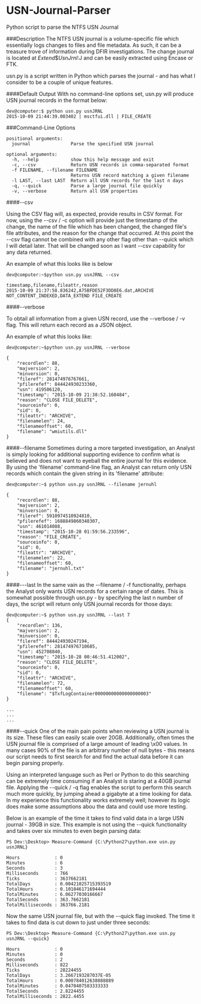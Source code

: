 # USN-Journal-Parser
Python script to parse the NTFS USN Journal

###Description
The NTFS USN journal is a volume-specific file which essentially logs changes to files and file metadata. As such, it can be a treasure trove of information during DFIR investigations. The change journal is located at $Extend\$UsnJrnl:$J and can be easily extracted using Encase or FTK.

usn.py is a script written in Python which parses the journal - and has what I consider to be a couple of unique features.

####Default Output
With no command-line options set, usn.py will produce USN journal records in the format below:

```
dev@computer:$ python usn.py usnJRNL
2015-10-09 21:44:39.003402 | msctfui.dll | FILE_CREATE
```

###Command-Line Options

```
positional arguments:
  journal               Parse the specified USN journal

optional arguments:
  -h, --help            show this help message and exit
  -c, --csv             Return USN records in comma-separated format
  -f FILENAME, --filename FILENAME
                        Returns USN record matching a given filename
  -l LAST, --last LAST  Return all USN records for the last n days
  -q, --quick           Parse a large journal file quickly
  -v, --verbose         Return all USN properties
```

####--csv

Using the CSV flag will, as expected, provide results in CSV format. For now, using the --csv / -c option will provide just the timestamp of the change, the name of the file which has been changed, the changed file's file attributes, and the reason for the change that occurred. At this point the --csv flag cannot be combined with any other flag other than --quick which I will detail later. That will be changed soon as I want --csv capability for any data returned.

An example of what this looks like is below

```
dev@computer:~$python usn.py usnJRNL --csv

timestamp,filename,fileattr,reason
2015-10-09 21:37:58.836242,A75BFDE52F3DD8E6.dat,ARCHIVE NOT_CONTENT_INDEXED,DATA_EXTEND FILE_CREATE
```

####--verbose

To obtail all information from a given USN record, use the --verbose / -v flag. This will return each record as a JSON object.

An example of what this looks like:

```
dev@computer:~$python usn.py usnJRNL --verbose

{
    "recordlen": 88, 
    "majversion": 2, 
    "minversion": 0, 
    "fileref": 281474976767661, 
    "pfilerefef": 844424930233360, 
    "usn": 419506120, 
    "timestamp": "2015-10-09 21:38:52.160484", 
    "reason": "CLOSE FILE_DELETE", 
    "sourceinfo": 0, 
    "sid": 0, 
    "fileattr": "ARCHIVE", 
    "filenamelen": 24, 
    "filenameoffset": 60, 
    "filename": "wmiutils.dll"
}
```

####--filename
Sometimes during a more targeted investigation, an Analyst is simply looking for additional supporting evidence to confirm what is believed and does not want to eyeball the entire journal for this evidence. By using the 'filename' command-line flag, an Analyst can return only USN records which contain the given string in its 'filename' attribute:

```
dev@computer:~$ python usn.py usnJRNL --filename jernuhl

{
    "recordlen": 88, 
    "majversion": 2, 
    "minversion": 0, 
    "fileref": 5910974510924810, 
    "pfilerefef": 1688849860348307, 
    "usn": 461014088, 
    "timestamp": "2015-10-28 01:59:56.233596", 
    "reason": "FILE_CREATE", 
    "sourceinfo": 0, 
    "sid": 0, 
    "fileattr": "ARCHIVE", 
    "filenamelen": 22, 
    "filenameoffset": 60, 
    "filename": "jernuhl.txt"
}
```

####---last
In the same vain as the --filename / -f functionality, perhaps the Analyst only wants USN records for a certain range of dates. This is somewhat possible through usn.py - by specifying the last n number of days, the script will return only USN journal records for those days:

```
dev@computer:~$ python usn.py usnJRNL --last 7
{
    "recordlen": 136, 
    "majversion": 2, 
    "minversion": 0, 
    "fileref": 844424930247194, 
    "pfilerefef": 281474976710685, 
    "usn": 452708840, 
    "timestamp": "2015-10-28 00:46:51.412002", 
    "reason": "CLOSE FILE_DELETE", 
    "sourceinfo": 0, 
    "sid": 0, 
    "fileattr": "ARCHIVE", 
    "filenamelen": 72, 
    "filenameoffset": 60, 
    "filename": "$TxfLogContainer00000000000000000003"
}

...
...
...
```

####--quick
One of the main pain points when reviewing a USN journal is its size. These files can easily scale over 20GB. Additionally, often times the USN journal file is comprised of a large amount of leading \x00 values. In many cases 90% of the file is an arbitrary number of null bytes - this means our script needs to first search for and find the actual data before it can begin parsing properly.

Using an interpreted language such as Perl or Python to do this searching can be extremely time consuming if an Analyst is staring at a 40GB journal file. Applying the --quick / -q flag enables the script to perform this search much more quickly, by jumping ahead a gigabyte at a time looking for data. In my experience this functionality works extremely well; however its logic does make some assumptions abou the data and could use more testing.

Below is an example of the time it takes to find valid data in a large USN journal - 39GB in size. This example is not using the --quick functionality and takes over six minutes to even begin parsing data:

```
PS Dev:\Desktop> Measure-Command {C:\Python27\python.exe usn.py usnJRNL}

Hours             : 0
Minutes           : 6
Seconds           : 3
Milliseconds      : 766
Ticks             : 3637662181
TotalDays         : 0.00421025715393519
TotalHours        : 0.101046171694444
TotalMinutes      : 6.06277030166667
TotalSeconds      : 363.7662181
TotalMilliseconds : 363766.2181
```

Now the same USN journal file, but with the --quick flag invoked. The time it takes to find data is cut down to just under three seconds:

```
PS Dev:\Desktop> Measure-Command {C:\Python27\python.exe usn.py usnJRNL --quick}

Hours             : 0
Minutes           : 0
Seconds           : 2
Milliseconds      : 822
Ticks             : 28224455
TotalDays         : 3.2667193287037E-05
TotalHours        : 0.000784012638888889
TotalMinutes      : 0.0470407583333333
TotalSeconds      : 2.8224455
TotalMilliseconds : 2822.4455
```
